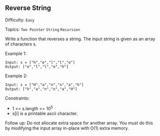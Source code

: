 ## Reverse String

Difficulty: `Easy`

Topics: `Two Pointer` `String` `Recursion`

Write a function that reverses a string. The input string is given as an array of characters s.

Example 1:
```
Input: s = ["h","e","l","l","o"]
Output: ["o","l","l","e","h"]
```
Example 2:
```
Input: s = ["H","a","n","n","a","h"]
Output: ["h","a","n","n","a","H"]
``` 

Constraints:

- 1 <= s.length <= 10<sup>5</sup>
- s[i] is a printable ascii character.
 

Follow up: Do not allocate extra space for another array. You must do this by modifying the input array in-place with O(1) extra memory.